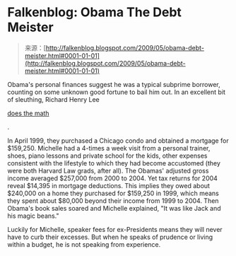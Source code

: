 <!--yml
category: 未分类
date: 2024-05-12 22:01:48
-->

# Falkenblog: Obama The Debt Meister

> 来源：[http://falkenblog.blogspot.com/2009/05/obama-debt-meister.html#0001-01-01](http://falkenblog.blogspot.com/2009/05/obama-debt-meister.html#0001-01-01)

Obama's personal finances suggest he was a typical subprime borrower, counting on some unknown good fortune to bail him out. In an excellent bit of sleuthing, Richard Henry Lee

[does the math](http://www.nydailynews.com/opinions/2009/05/04/2009-05-04_president_obamas_mantra_in_debt_we_trust.html#ixzz0FLMXeUT6&B)

.

In April 1999, they purchased a Chicago condo and obtained a mortgage for $159,250\. Michelle had a 4-times a week visit from a personal trainer, shoes, piano lessons and private school for the kids, other expenses consistent with the lifestyle to which they had become accustomed (they were both Harvard Law grads, after all). The Obamas' adjusted gross income averaged $257,000 from 2000 to 2004\. Yet tax returns for 2004 reveal $14,395 in mortgage deductions. This implies they owed about $240,000 on a home they purchased for $159,250 in 1999, which means they spent about $80,000 beyond their income from 1999 to 2004\. Then Obama's book sales soared and Michelle explained, "It was like Jack and his magic beans."

Luckily for Michelle, speaker fees for ex-Presidents means they will never have to curb their excesses. But when he speaks of prudence or living within a budget, he is not speaking from experience.